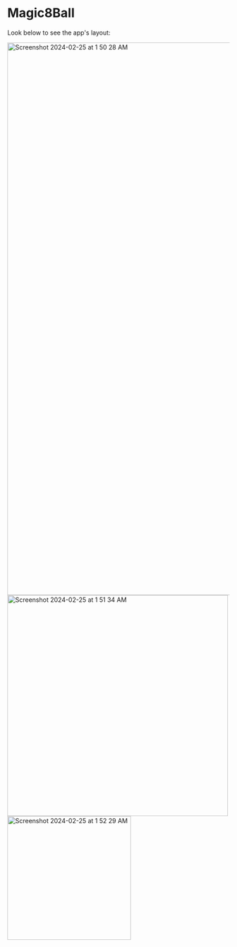 # Magic8Ball
Look below to see the app's layout:

<img width="1250" alt="Screenshot 2024-02-25 at 1 50 28 AM" src="https://github.com/smkilaru213/Magic8Ball/assets/160697161/237071a4-2f05-413d-bfd7-990cb8040105">
<img width="500" alt="Screenshot 2024-02-25 at 1 51 34 AM" src="https://github.com/smkilaru213/Magic8Ball/assets/160697161/e637a58e-5c98-4ded-86b1-4823285b3f87">
<img width="280" alt="Screenshot 2024-02-25 at 1 52 29 AM" src="https://github.com/smkilaru213/Magic8Ball/assets/160697161/801175ab-b11e-4537-b268-c7bc15b79486">

